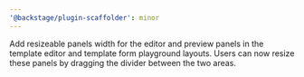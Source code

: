 ```yaml
---
'@backstage/plugin-scaffolder': minor
---
```


Add resizeable panels width for the editor and preview panels in the template editor and template form playground layouts. Users can now resize these panels by dragging the divider between the two areas.
